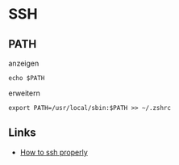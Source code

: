# SSH

## PATH

anzeigen
```
echo $PATH
```

erweitern
```
export PATH=/usr/local/sbin:$PATH >> ~/.zshrc
```

## Links

- [How to ssh properly](https://gravitational.com/blog/how-to-ssh-properly/)